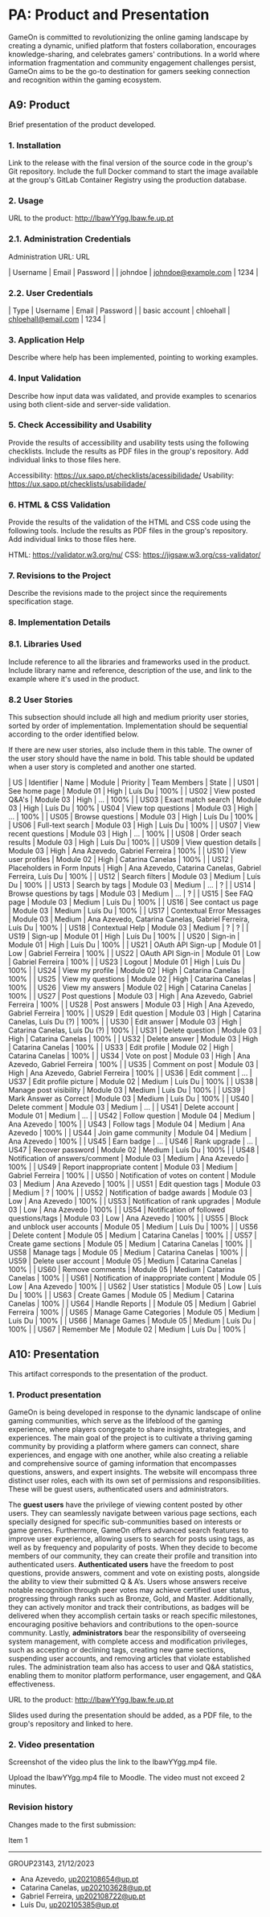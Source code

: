 # PA: Product and Presentation

GameOn is committed to revolutionizing the online gaming landscape by creating a dynamic, unified platform that fosters collaboration, encourages knowledge-sharing, and celebrates gamers' contributions. In a world where information fragmentation and community engagement challenges persist, GameOn aims to be the go-to destination for gamers seeking connection and recognition within the gaming ecosystem.

## A9: Product
Brief presentation of the product developed.

### 1. Installation
Link to the release with the final version of the source code in the group's Git repository.
Include the full Docker command to start the image available at the group's GitLab Container Registry using the production database.

### 2. Usage
URL to the product: http://lbawYYgg.lbaw.fe.up.pt

### 2.1. Administration Credentials
Administration URL: URL

| Username | Email |	Password |
| johndoe | johndoe@example.com |	1234 |

### 2.2. User Credentials

| Type	| Username	| Email | Password |
| basic account |	chloehall	| chloehall@email.com | 1234 |

### 3. Application Help
Describe where help has been implemented, pointing to working examples.

### 4. Input Validation
Describe how input data was validated, and provide examples to scenarios using both client-side and server-side validation.

### 5. Check Accessibility and Usability
Provide the results of accessibility and usability tests using the following checklists. Include the results as PDF files in the group's repository. Add individual links to those files here.

Accessibility: https://ux.sapo.pt/checklists/acessibilidade/
Usability: https://ux.sapo.pt/checklists/usabilidade/

### 6. HTML & CSS Validation
Provide the results of the validation of the HTML and CSS code using the following tools. Include the results as PDF files in the group's repository. Add individual links to those files here.

HTML: https://validator.w3.org/nu/
CSS: https://jigsaw.w3.org/css-validator/

### 7. Revisions to the Project
Describe the revisions made to the project since the requirements specification stage.

### 8. Implementation Details
### 8.1. Libraries Used
Include reference to all the libraries and frameworks used in the product.
Include library name and reference, description of the use, and link to the example where it's used in the product.

### 8.2 User Stories
This subsection should include all high and medium priority user stories, sorted by order of implementation. Implementation should be sequential according to the order identified below.

If there are new user stories, also include them in this table. The owner of the user story should have the name in bold. This table should be updated when a user story is completed and another one started.

| US | Identifier |	Name |	Module	| Priority |	Team Members |	State |
| US01	| See home page |	Module 01 |	High |	Luís Du |	100% |
| US02	| View posted Q&A's |	Module 03 |	High |	... |	100% |
| US03	| Exact match search |	Module 03 | High |	Luís Du |	100%
| US04	| View top questions | Module 03 | High |	... | 100% |
| US05 | Browse questions | Module 03 | High | Luís Du | 100% |
| US06 | Full-text search | Module 03 | High | Luís Du | 100% |
| US07 | View recent questions | Module 03 | High | ... | 100% |
| US08 | Order seach results | Module 03 | High | Luís Du | 100% |
| US09 | View question details | Module 03 | High | Ana Azevedo, Gabriel Ferreira | 100% |
| US10 | View user profiles | Module 02 | High | Catarina Canelas | 100% |
| US12 | Placeholders in Form Inputs | High | Ana Azevedo, Catarina Canelas, Gabriel Ferreira, Luís Du | 100% |
| US12 | Search filters | Module 03 | Medium | Luís Du | 100% |
| US13 | Search by tags | Module 03 | Medium | ... | ? |
| US14 | Browse questions by tags | Module 03 | Medium | ... | ? |
| US15 | See FAQ page | Module 03 | Medium | Luís Du | 100% |
| US16 | See contact us page | Module 03 | Medium | Luís Du | 100% |
| US17 | Contextual Error Messages | Module 03 | Medium | Ana Azevedo, Catarina Canelas, Gabriel Ferreira, Luís Du | 100% |
| US18 | Contextual Help | Module 03 | Medium | ? | ? |
| US19 | Sign-up | Module 01 | High | Luís Du | 100% |
| US20 | Sign-in | Module 01 | High | Luís Du | 100% |
| US21 | OAuth API Sign-up | Module 01 | Low | Gabriel Ferreira | 100% |
| US22 | OAuth API Sign-in | Module 01 | Low | Gabriel Ferreira | 100% |
| US23 | Logout | Module 01 | High | Luís Du | 100% |
| US24 | View my profile | Module 02 | High | Catarina Canelas | 100% |
| US25 | View my questions | Module 02 | High | Catarina Canelas | 100% |
| US26 | View my answers | Module 02 | High | Catarina Canelas | 100% |
| US27 | Post questions | Module 03 | High | Ana Azevedo, Gabriel Ferreira | 100% |
| US28 | Post answers | Module 03 | High | Ana Azevedo, Gabriel Ferreira | 100% |
| US29 | Edit question | Module 03 | High | Catarina Canelas, Luís Du (?) | 100% |
| US30 | Edit answer | Module 03 | High | Catarina Canelas, Luís Du (?) | 100% |
| US31 | Delete question | Module 03 | High | Catarina Canelas | 100% |
| US32 | Delete answer | Module 03 | High | Catarina Canelas | 100% |
| US33 | Edit profile | Module 02 | High | Catarina Canelas | 100% |
| US34 | Vote on post | Module 03 | High | Ana Azevedo, Gabriel Ferreira | 100% |
| US35 | Comment on post | Module 03 | High | Ana Azevedo, Gabriel Ferreira | 100% |
| US36 | Edit comment | ...
| US37 | Edit profile picture | Module 02 | Medium | Luís Du | 100% |
| US38 | Manage post visibility | Module 03 | Medium | Luís Du | 100% |
| US39 | Mark Answer as Correct | Module 03 | Medium | Luís Du | 100% |
| US40 | Delete comment | Module 03 | Medium | ... |
| US41 | Delete account | Module 01 | Medium | ... |
| US42 | Follow question | Module 04 | Medium | Ana Azevedo | 100% |
| US43 | Follow tags | Module 04 | Medium | Ana Azevedo | 100% |
| US44 | Join game community | Module 04 | Medium | Ana Azevedo | 100% |
| US45 | Earn badge | ...
| US46 | Rank upgrade | ...
| US47 | Recover password | Module 02 | Medium | Luís Du | 100% |
| US48 | Notification of answers/comment | Module 03 | Medium | Ana Azevedo | 100% |
| US49 | Report inappropriate content | Module 03 | Medium | Gabriel Ferreira | 100% |
| US50 | Notification of votes on content | Module 03 | Medium | Ana Azevedo | 100% |
| US51 | Edit question tags | Module 03 | Medium | ? | 100% |
| US52 | Notification of badge awards | Module 03 | Low | Ana Azevedo | 100% |
| US53 | Notification of rank upgrades | Module 03 | Low | Ana Azevedo | 100% |
| US54 | Notification of followed questions/tags | Module 03 | Low | Ana Azevedo | 100% |
| US55 | Block and unblock user accounts | Module 05 | Medium | Luís Du | 100% |
| US56 | Delete content | Module 05 | Medium | Catarina Canelas | 100% |
| US57 | Create game sections | Module 05 | Medium | Catarina Canelas | 100% |
| US58 | Manage tags | Module 05 | Medium | Catarina Canelas | 100% | 
| US59 | Delete user account | Module 05 | Medium | Catarina Canelas | 100% | 
| US60 | Remove comments | Module 05 | Medium | Catarina Canelas | 100% | 
| US61 | Notification of inappropriate content | Module 05 | Low | Ana Azevedo | 100% | 
| US62 | User statistics | Module 05 | Low | Luís Du | 100% | 
| US63 | Create Games | Module 05 | Medium | Catarina Canelas | 100% | 
| US64 | Handle Reports | | Module 05 | Medium | Gabriel Ferreira | 100% | 
| US65 | Manage Game Categories | Module 05 | Medium | Luís Du | 100% | 
| US66 | Manage Games | Module 05 | Medium | Luís Du | 100% | 
| US67 | Remember Me | Module 02 | Medium | Luís Du | 100% | 

## A10: Presentation
This artifact corresponds to the presentation of the product.

### 1. Product presentation
GameOn is being developed in response to the dynamic landscape of online gaming communities, which serve as the lifeblood of the gaming experience, where players congregate to share insights, strategies, and experiences. The main goal of the project is to cultivate a thriving gaming community by providing a platform where gamers can connect, share experiences, and engage with one another, while also creating a reliable and comprehensive source of gaming information that encompasses questions, answers, and expert insights. The website will encompass three distinct user roles, each with its own set of permissions and responsibilities. These will be guest users, authenticated users and administrators.

The **guest users** have the privilege of viewing content posted by other users. They can seamlessly navigate between various page sections, each specially designed for specific sub-communities based on interests or game genres. Furthermore, GameOn offers advanced search features to improve user experience, allowing users to search for posts using tags, as well as by frequency and popularity of posts. When they decide to become members of our community, they can create their profile and transition into authenticated users. **Authenticated users** have the freedom to post questions, provide answers, comment and vote on existing posts, alongside the ability to view their submitted Q & A’s. Users whose answers receive notable recognition through peer votes may achieve certified user status, progressing through ranks such as Bronze, Gold, and Master. Additionally, they can actively monitor and track their contributions, as badges will be delivered when they accomplish certain tasks or reach specific milestones, encouraging positive behaviors and contributions to the open-source community. Lastly, **administrators** bear the responsibility of overseeing system management, with complete access and modification privileges, such as accepting or declining tags, creating new game sections, suspending user accounts, and removing articles that violate established rules. The administration team also has access to user and Q&A statistics, enabling them to monitor platform performance, user engagement, and Q&A effectiveness.


URL to the product: http://lbawYYgg.lbaw.fe.up.pt

Slides used during the presentation should be added, as a PDF file, to the group's repository and linked to here.

### 2. Video presentation
Screenshot of the video plus the link to the lbawYYgg.mp4 file.

Upload the lbawYYgg.mp4 file to Moodle.
The video must not exceed 2 minutes.

### Revision history
Changes made to the first submission:

Item 1

***
GROUP23143, 21/12/2023

* Ana Azevedo, up202108654@up.pt
* Catarina Canelas, up202103628@up.pt
* Gabriel Ferreira, up202108722@up.pt
* Luís Du, up202105385@up.pt